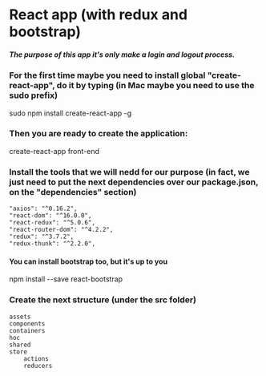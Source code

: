# React app (with redux and bootstrap)

##### The purpose of this app it's only make a login and logout process.

### For the first time maybe you need to install global "create-react-app", do it by typing (in Mac maybe you need to use the sudo prefix)

sudo npm install create-react-app -g

### Then you are ready to create the application:

create-react-app front-end

### Install the tools that we will nedd for our purpose (in fact, we just need to put the next dependencies over our package.json, on the "dependencies" section)

    "axios": "^0.16.2",
    "react-dom": "^16.0.0",
    "react-redux": "^5.0.6",
    "react-router-dom": "^4.2.2",
    "redux": "^3.7.2",
    "redux-thunk": "^2.2.0",

#### You can install bootstrap too, but it's up to you

npm install --save react-bootstrap


### Create the next structure (under the src folder)

    assets
    components
    containers
    hoc
    shared
    store
        actions
        reducers
    

